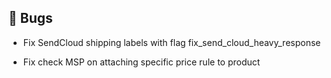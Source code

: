 ## 🐛 Bugs

- Fix SendCloud shipping labels with flag fix_send_cloud_heavy_response

- Fix check MSP on attaching specific price rule to product